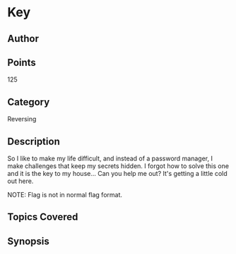 # Key
## Author

## Points
125
## Category
Reversing
## Description
So I like to make my life difficult, and instead of a password manager, I make challenges that keep my secrets hidden. I forgot how to solve this one and it is the key to my house... Can you help me out? It's getting a little cold out here.

NOTE: Flag is not in normal flag format.
## Topics Covered

## Synopsis

